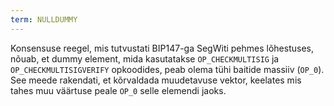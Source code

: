```yaml
---
term: NULLDUMMY
---
```


Konsensuse reegel, mis tutvustati BIP147-ga SegWiti pehmes lõhestuses, nõuab, et dummy element, mida kasutatakse `OP_CHECKMULTISIG` ja `OP_CHECKMULTISIGVERIFY` opkoodides, peab olema tühi baitide massiiv (`OP_0`). See meede rakendati, et kõrvaldada muudetavuse vektor, keelates mis tahes muu väärtuse peale `OP_0` selle elemendi jaoks.